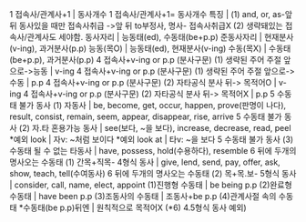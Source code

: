 1 접속사/관계사+1	 | 동사개수
1 접속사/관계사+1= 동사개수 특징	 | (1) and, or, as-앞 뒤 동사있을 때만 접속사취급 ->앞 뒤 to부정사, 명사- 접속사취급X (2) 생략돼있는 접속사/관계사도 세야함.
동사자리		| 능동태(ed), 수동태(be+p.p)
준동사자리		| 현재분사(v-ing), 과거분사(p.p)
능동(목O)		| 능동태(ed), 현재분사(v-ing)
수동(목X)		| 수동태(be+p.p), 과거분사(p.p)
4 접속사+v-ing or p.p (분사구문) (1) 생략된 주어 주절 앞으로->능동	| v-ing
4 접속사+v-ing or p.p (분사구문)​ (1) 생략된 주어 주절 앞으로->수동	| p.p
4 접속사+v-ing or p.p (분사구문)​ (2) 자타공식 분사 뒤-> 목적어O	| v-ing
4 접속사+v-ing or p.p (분사구문) (2) 자타공식 분사 뒤-> 목적어X	| p.p​​
5 수동태 불가 동사 (1) 자동사	| be, become, get, occur, happen, prove(판명이 나다), result, consist, remain, seem, appear, disappear, rise, arrive
5 수동태 불가 동사​ (2) 자.타 혼용가능 동사	| see(보다, ~을 보다), increase, decrease, read, peel
*예외 look	| 자v: ~처럼 보이다
*예외 look at	| 타v: ~을 보다
5 수동태 불가 동사​ (3) 수동태 될 수 없는 타동사	| have, possess, hold(수용하다), resemble
6 뒤에 두개의 명사오는 수동태 (1) 간목+직목- 4형식 동사	| give, lend, send, pay, offer, ask, show, teach, tell(수여동사)
6 뒤에 두개의 명사오는 수동태​ (2) 목+목.보- 5형식 동사	| consider, call, name, elect, appoint
(1)진행형 수동태	| be being p.p
(2)완료형 수동태	| have been p.p
(3)조동사의 수동태	|  조동사+be p.p
(4)관계사절 속의 수동태 *수동태(be p.p)뒤엔	| 원칙적으로 목적어X (*6) 4.5형식 동사 예외)